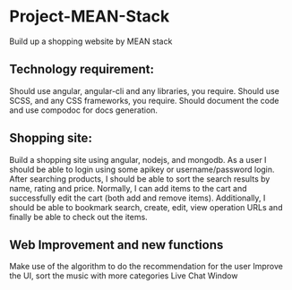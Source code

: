 # Project-MEAN-Stack
Build up a shopping website by MEAN stack

## Technology requirement:
Should use angular, angular-cli and any libraries, you require.
Should use SCSS, and any CSS frameworks, you require.
Should document the code and use compodoc for docs generation.

## Shopping site:
Build a shopping site using angular, nodejs, and mongodb.
As a user I should be able to login using some apikey or username/password login.
After searching products, I should be able to sort the search results by name, rating and price.
Normally, I can add items to the cart and successfully edit the cart (both add and remove items).
Additionally, I should be able to bookmark search, create, edit, view operation URLs and finally be able to check out the items.

## Web Improvement and new functions
Make use of the algorithm to do the recommendation for the user
Improve the UI, sort the music with more categories
Live Chat Window
